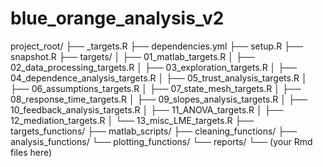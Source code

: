 # blue_orange_analysis_v2
 
project_root/
├── _targets.R
├── dependencies.yml
├── setup.R
├── snapshot.R
├── targets/
│   ├── 01_matlab_targets.R
│   ├── 02_data_processing_targets.R
│   ├── 03_exploration_targets.R
│   ├── 04_dependence_analysis_targets.R
│   ├── 05_trust_analysis_targets.R
│   ├── 06_assumptions_targets.R
│   ├── 07_state_mesh_targets.R
│   ├── 08_response_time_targets.R
│   ├── 09_slopes_analysis_targets.R
│   ├── 10_feedback_analysis_targets.R
│   ├── 11_ANOVA_targets.R
│   ├── 12_mediation_targets.R
│   └── 13_misc_LME_targets.R
├── targets_functions/
    ├── matlab_scripts/
    ├── cleaning_functions/
    ├── analysis_functions/
    └── plotting_functions/
└── reports/
    └── (your Rmd files here)

